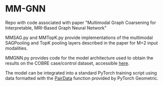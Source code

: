 # MM-GNN

Repo with code associated with paper "Multimodal Graph Coarsening for Interpretable, MRI-Based Graph Neural Network"

MMSAG.py and MMTopK.py provide implementations of the multimodal SAGPooling and TopK pooling layers described in the paper for M=2 input modalities.

MMGNN.py provides code for the model architecture used to obtain the results on the COBRE case/control dataset, accessible [here](http://fcon_1000.projects.nitrc.org/indi/retro/cobre.html). 

The model can be integrated into a standard PyTorch training script using data formatted with the [PairData](https://pytorch-geometric.readthedocs.io/en/latest/notes/batching.html) function provided by PyTorch Geometric.


